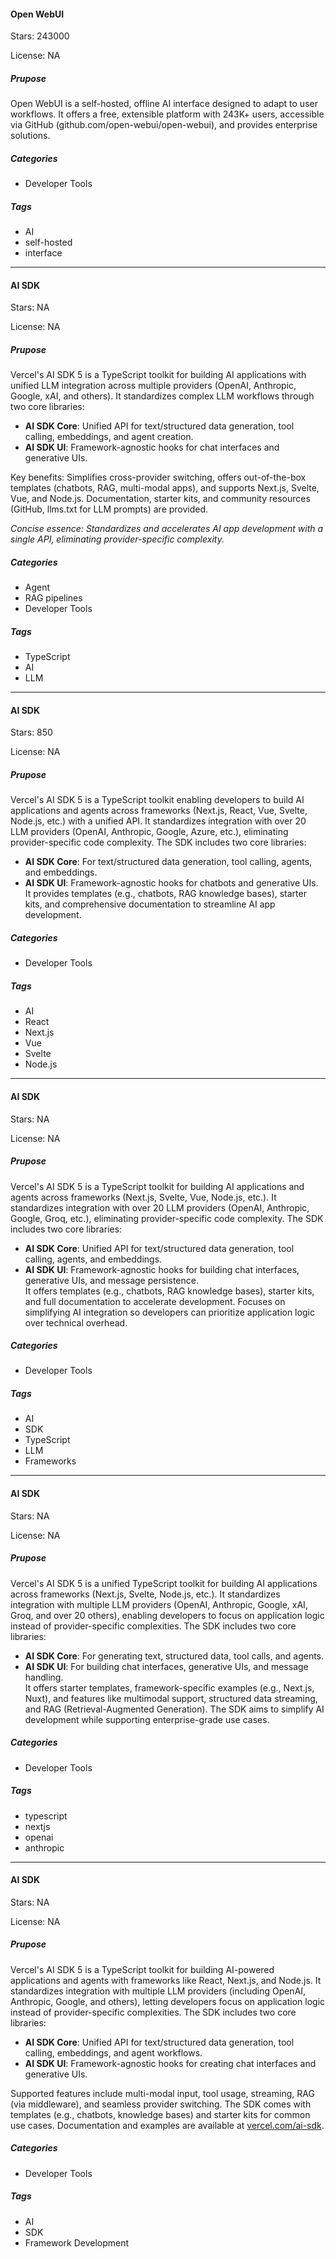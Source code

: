 #### Open WebUI

Stars: 243000

License: NA

##### Prupose

Open WebUI is a self-hosted, offline AI interface designed to adapt to user workflows. It offers a free, extensible platform with 243K+ users, accessible via GitHub (github.com/open-webui/open-webui), and provides enterprise solutions.

##### Categories

 - Developer Tools

##### Tags

- AI
- self-hosted
- interface


---

#### AI SDK

Stars: NA

License: NA

##### Prupose

Vercel's AI SDK 5 is a TypeScript toolkit for building AI applications with unified LLM integration across multiple providers (OpenAI, Anthropic, Google, xAI, and others). It standardizes complex LLM workflows through two core libraries:  
- **AI SDK Core**: Unified API for text/structured data generation, tool calling, embeddings, and agent creation.  
- **AI SDK UI**: Framework-agnostic hooks for chat interfaces and generative UIs.  

Key benefits: Simplifies cross-provider switching, offers out-of-the-box templates (chatbots, RAG, multi-modal apps), and supports Next.js, Svelte, Vue, and Node.js. Documentation, starter kits, and community resources (GitHub, llms.txt for LLM prompts) are provided.  

*Concise essence: Standardizes and accelerates AI app development with a single API, eliminating provider-specific complexity.*

##### Categories

 - Agent
 - RAG pipelines
 - Developer Tools

##### Tags

- TypeScript
- AI
- LLM

---

#### AI SDK

Stars: 850

License: NA

##### Prupose

Vercel's AI SDK 5 is a TypeScript toolkit enabling developers to build AI applications and agents across frameworks (Next.js, React, Vue, Svelte, Node.js, etc.) with a unified API. It standardizes integration with over 20 LLM providers (OpenAI, Anthropic, Google, Azure, etc.), eliminating provider-specific code complexity. The SDK includes two core libraries:  
- **AI SDK Core**: For text/structured data generation, tool calling, agents, and embeddings.  
- **AI SDK UI**: Framework-agnostic hooks for chatbots and generative UIs.  
It provides templates (e.g., chatbots, RAG knowledge bases), starter kits, and comprehensive documentation to streamline AI app development.

##### Categories

 - Developer Tools

##### Tags

- AI
- React
- Next.js
- Vue
- Svelte
- Node.js

---

#### AI SDK

Stars: NA

License: NA

##### Prupose

Vercel's AI SDK 5 is a TypeScript toolkit for building AI applications and agents across frameworks (Next.js, Svelte, Vue, Node.js, etc.). It standardizes integration with over 20 LLM providers (OpenAI, Anthropic, Google, Groq, etc.), eliminating provider-specific code complexity. The SDK includes two core libraries:  
- **AI SDK Core**: Unified API for text/structured data generation, tool calling, agents, and embeddings.  
- **AI SDK UI**: Framework-agnostic hooks for building chat interfaces, generative UIs, and message persistence.  
It offers templates (e.g., chatbots, RAG knowledge bases), starter kits, and full documentation to accelerate development. Focuses on simplifying AI integration so developers can prioritize application logic over technical overhead.

##### Categories

 - Developer Tools

##### Tags

- AI
- SDK
- TypeScript
- LLM
- Frameworks

---

#### AI SDK

Stars: NA

License: NA

##### Prupose

Vercel's AI SDK 5 is a unified TypeScript toolkit for building AI applications across frameworks (Next.js, Svelte, Node.js, etc.). It standardizes integration with multiple LLM providers (OpenAI, Anthropic, Google, xAI, Groq, and over 20 others), enabling developers to focus on application logic instead of provider-specific complexities. The SDK includes two core libraries:  
- **AI SDK Core**: For generating text, structured data, tool calls, and agents.  
- **AI SDK UI**: For building chat interfaces, generative UIs, and message handling.  
It offers starter templates, framework-specific examples (e.g., Next.js, Nuxt), and features like multimodal support, structured data streaming, and RAG (Retrieval-Augmented Generation). The SDK aims to simplify AI development while supporting enterprise-grade use cases.

##### Categories

 - Developer Tools

##### Tags

- typescript
- nextjs
- openai
- anthropic

---

#### AI SDK

Stars: NA

License: NA

##### Prupose

Vercel's AI SDK 5 is a TypeScript toolkit for building AI-powered applications and agents with frameworks like React, Next.js, and Node.js. It standardizes integration with multiple LLM providers (including OpenAI, Anthropic, Google, and others), letting developers focus on application logic instead of provider-specific complexities. The SDK includes two core libraries:  
- **AI SDK Core**: Unified API for text/structured data generation, tool calling, embeddings, and agent workflows.  
- **AI SDK UI**: Framework-agnostic hooks for creating chat interfaces and generative UIs.  

Supported features include multi-modal input, tool usage, streaming, RAG (via middleware), and seamless provider switching. The SDK comes with templates (e.g., chatbots, knowledge bases) and starter kits for common use cases. Documentation and examples are available at [vercel.com/ai-sdk](https://vercel.com/ai-sdk).

##### Categories

 - Developer Tools

##### Tags

- AI
- SDK
- Framework Development